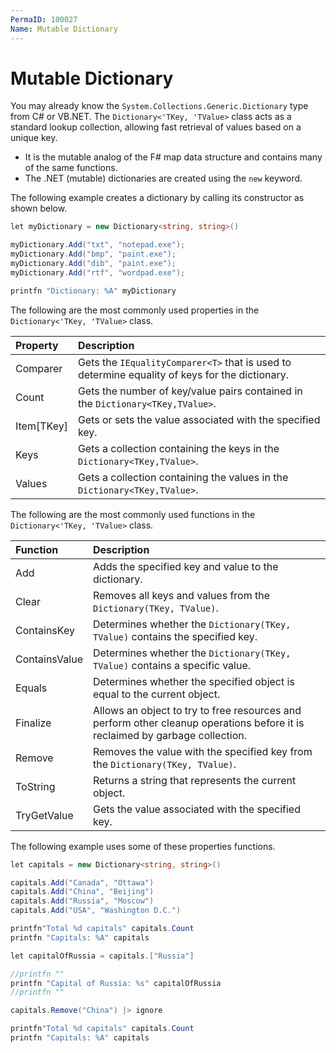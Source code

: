 ```yaml
---
PermaID: 100027
Name: Mutable Dictionary
---
```


# Mutable Dictionary

You may already know the `System.Collections.Generic.Dictionary` type from C# or VB.NET. The `Dictionary<'TKey, 'TValue>` class acts as a standard lookup collection, allowing fast retrieval of values based on a unique key. 

 - It is the mutable analog of the F# map data structure and contains many of the same functions.
 - The .NET (mutable) dictionaries are created using the `new` keyword.

The following example creates a dictionary by calling its constructor as shown below.

```csharp
let myDictionary = new Dictionary<string, string>()

myDictionary.Add("txt", "notepad.exe");
myDictionary.Add("bmp", "paint.exe");
myDictionary.Add("dib", "paint.exe");
myDictionary.Add("rtf", "wordpad.exe");

printfn "Dictionary: %A" myDictionary
```

The following are the most commonly used properties in the `Dictionary<'TKey, 'TValue>` class.

| Property               | Description                                                                                       |
| :----------------------| :-------------------------------------------------------------------------------------------------|
| Comparer               | Gets the `IEqualityComparer<T>` that is used to determine equality of keys for the dictionary.      |
| Count                  | Gets the number of key/value pairs contained in the `Dictionary<TKey,TValue>`.                      |
| Item[TKey]             | Gets or sets the value associated with the specified key.                                         |
| Keys                   | Gets a collection containing the keys in the `Dictionary<TKey,TValue>`.                             |
| Values                 | Gets a collection containing the values in the `Dictionary<TKey,TValue>`.                           |

The following are the most commonly used functions in the `Dictionary<'TKey, 'TValue>` class.

| Function               | Description                                                                                       |
| :----------------------| :-------------------------------------------------------------------------------------------------|
| Add                    | Adds the specified key and value to the dictionary.                        |
| Clear                  | Removes all keys and values from the `Dictionary(TKey, TValue)`.         |
| ContainsKey            | Determines whether the `Dictionary(TKey, TValue)` contains the specified key. |
| ContainsValue          | Determines whether the `Dictionary(TKey, TValue)` contains a specific value.  |
| Equals                 | Determines whether the specified object is equal to the current object. |
| Finalize               | Allows an object to try to free resources and perform other cleanup operations before it is reclaimed by garbage collection. |
| Remove                 | Removes the value with the specified key from the `Dictionary(TKey, TValue)`. |
| ToString               | Returns a string that represents the current object. 
| TryGetValue            | Gets the value associated with the specified key.

The following example uses some of these properties functions.

```csharp
let capitals = new Dictionary<string, string>()

capitals.Add("Canada", "Ottawa")
capitals.Add("China", "Beijing")
capitals.Add("Russia", "Moscow")
capitals.Add("USA", "Washington D.C.")

printfn"Total %d capitals" capitals.Count
printfn "Capitals: %A" capitals

let capitalOfRussia = capitals.["Russia"]

//printfn ""
printfn "Capital of Russia: %s" capitalOfRussia
//printfn ""

capitals.Remove("China") |> ignore

printfn"Total %d capitals" capitals.Count
printfn "Capitals: %A" capitals
```

